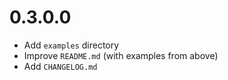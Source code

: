 # 0.3.0.0

* Add `examples` directory
* Improve `README.md` (with examples from above)
* Add `CHANGELOG.md`
